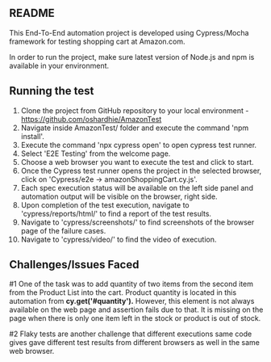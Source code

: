 

## README

  
This End-To-End automation project is developed using Cypress/Mocha framework for testing shopping cart at Amazon.com.  
  
In order to run the project, make sure latest version of Node.js and npm is available in your environment.  
  

## Running the test

 1. Clone the project from GitHub repository to your local environment -  https://github.com/oshardhie/AmazonTest  
2. Navigate inside AmazonTest/ folder and execute the command 'npm install'.  
3. Execute the command 'npx cypress open' to open cypress test runner.  
4. Select 'E2E Testing' from the welcome page.  
5. Choose a web browser you want to execute the test and click to start.  
6. Once the Cypress test runner opens the project in the selected browser, click on 'Cypress/e2e -> amazonShoppingCart.cy.js'.  
7. Each spec execution status will be available on the left side panel and automation output will be visible on the browser, right side.  
8. Upon completion of the test execution, navigate to 'cypress/reports/html/' to find a report of the test results.  
9. Navigate to 'cypress/screenshots/' to find screenshots of the browser page of the failure cases.   
10. Navigate to 'cypress/video/' to find the video of execution.

## Challenges/Issues Faced

#1
One of the task was to add quantity of two items from the second item from the Product List into the cart.  Product quantity is located in this automation from **cy.get('#quantity').** However, this element is not always available on the web page and assertion fails due to that. It is missing on the page when there is only one item left in the stock or product is out of stock.

#2
Flaky tests are another challenge that different executions same code gives gave different test results from different browsers as well in the same web browser.

